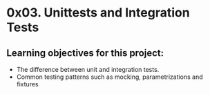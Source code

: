 # 0x03. Unittests and Integration Tests

## Learning objectives for this project:
- The difference between unit and integration tests.
- Common testing patterns such as mocking, parametrizations and fixtures

